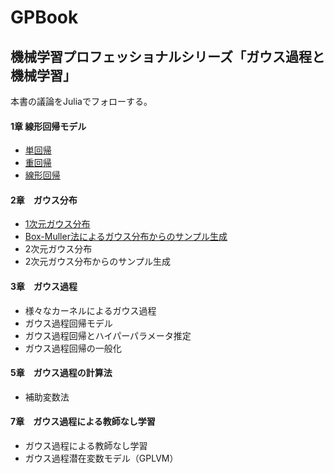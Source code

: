 # GPBook

## 機械学習プロフェッショナルシリーズ「ガウス過程と機械学習」

本書の議論をJuliaでフォローする。

#### 1章 線形回帰モデル
 - [単回帰](https://github.com/akiabe/GPBook/blob/main/pdf/linear.pdf)
 - [重回帰](https://github.com/akiabe/GPBook/blob/main/pdf/multiple.pdf)
 - [線形回帰](https://github.com/akiabe/GPBook/blob/main/pdf/nonlinear.pdf)
 
#### 2章　ガウス分布
 - [1次元ガウス分布](https://github.com/akiabe/GPBook/blob/main/pdf/gauss-dist.pdf)
 - [Box-Muller法によるガウス分布からのサンプル生成](https://github.com/akiabe/GPBook/blob/main/pdf/gauss_box-muller.pdf)
 - 2次元ガウス分布
 - 2次元ガウス分布からのサンプル生成

#### 3章　ガウス過程
 - 様々なカーネルによるガウス過程
 - ガウス過程回帰モデル
 - ガウス過程回帰とハイパーパラメータ推定
 - ガウス過程回帰の一般化
 
#### 5章　ガウス過程の計算法
 - 補助変数法

#### 7章　ガウス過程による教師なし学習
 - ガウス過程による教師なし学習
 - ガウス過程潜在変数モデル（GPLVM）
